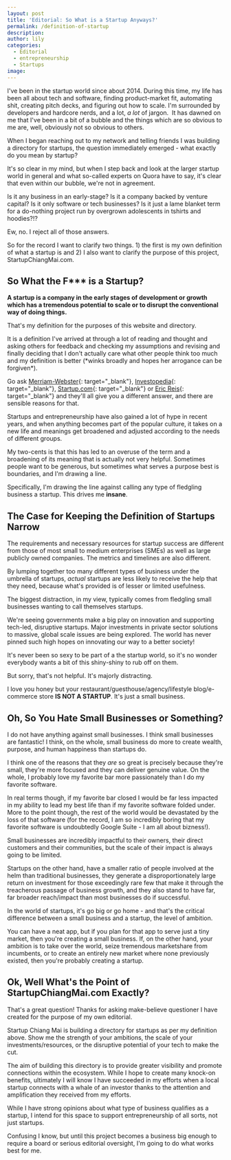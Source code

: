 ```yaml
---
layout: post
title: 'Editorial: So What is a Startup Anyways?'
permalink: /definition-of-startup
description:
author: lily
categories:
  - Editorial
  - entrepreneurship
  - Startups
image:
---
```


I've been in the startup world since about 2014. During this time, my life has been all about tech and software, finding product-market fit, automating shit, creating pitch decks, and figuring out how to scale. I'm surrounded by developers and hardcore nerds, and a lot, *a lot* of jargon.&nbsp; It has dawned on me that I've been in a bit of a bubble and the things which are so obvious to me are, well, obviously not so obvious to others.

When I began reaching out to my network and telling friends I was building a directory for startups, the question immediately emerged - what exactly do you mean by startup?

It's so clear in my mind, but when I step back and look at the larger startup world in general and what so-called experts on Quora have to say, it's clear that even within our bubble, we're not in agreement.

Is it any business in an early-stage? Is it a company backed by venture capital? Is it only software or tech businesses? Is it just a lame blanket term for a do-nothing project run by overgrown adolescents in tshirts and hoodies?\!?

Ew, no. I reject all of those answers.

So for the record I want to clarify two things. 1) the first is my own definition of what a startup is and 2) I also want to clarify the purpose of this project, StartupChiangMai.com.

## So What the F\*\*\* is a Startup?

**A startup is a company in the early stages of development or growth which has a tremendous potential to scale or to disrupt the conventional way of doing things.**

That's my definition for the purposes of this website and directory.

It is a definition I've arrived at through a lot of reading and thought and asking others for feedback and checking my assumptions and revising and finally deciding that I don't actually care what other people think too much and my definition is better (\*winks broadly and hopes her arrogance can be forgiven\*).

Go ask [Merriam-Webster](https://www.merriam-webster.com/dictionary/start-up){: target="_blank"}, [Investopedia](https://www.investopedia.com/terms/s/startup.asp){: target="_blank"}, [Startup.com](https://www.startups.com/library/expert-advice/what-is-a-startup-company){: target="_blank"} or [Eric Reis](https://www.amazon.com/Lean-Startup-Entrepreneurs-Continuous-Innovation/dp/0307887898){: target="_blank"} and they'll all give you a different answer, and there are sensible reasons for that.

Startups and entrepreneurship have also gained a lot of hype in recent years, and when anything becomes part of the popular culture, it takes on a new life and meanings get broadened and adjusted according to the needs of different groups.

My two-cents is that this has led to an overuse of the term and a broadening of its meaning that is actually not very helpful. Sometimes people want to be generous, but sometimes what serves a purpose best is boundaries, and I'm drawing a line.

Specifically, I'm drawing the line against calling any type of fledgling business a startup. This drives me **insane**.

## The Case for Keeping the Definition of Startups Narrow

The requirements and necessary resources for startup success are different from those of most small to medium enterprises (SMEs) as well as large publicly owned companies. The metrics and timelines are also different.

By lumping together too many different types of business under the umbrella of startups,&nbsp;*actual*&nbsp;startups are less likely to receive the help that they need, because what's provided is of lesser or limited usefulness.

The biggest distraction, in my view, typically comes from fledgling small businesses wanting to call themselves startups.

We're seeing governments make a big play on innovation and supporting tech-led, disruptive startups. Major investments in private sector solutions to massive, global scale issues are being explored. The world has never pinned such high hopes on innovating our way to a better society\!

It's never been so sexy to be part of a the startup world, so it's no wonder everybody wants a bit of this shiny-shiny to rub off on them.

But sorry, that's not helpful. It's majorly distracting.

I love you honey but your restaurant/guesthouse/agency/lifestyle blog/e-commerce store&nbsp;**IS NOT A STARTUP**. It's just a small business.

## Oh, So You Hate Small Businesses or Something?

I do not have anything against small businesses. I think small businesses are fantastic\! I think, on the whole, small business do more to create wealth, purpose, and human happiness than startups do.

I think one of the reasons that they *are* so great is precisely because they're small, they're more focused and they can deliver genuine value. On the whole, I probably love my favorite bar more passionately than I do my favorite software.

In real terms though, if my favorite bar closed I would be far less impacted in my ability to lead my best life than if my favorite software folded under. More to the point though, the rest of the world would be devastated by the loss of that software (for the record, I am so incredibly boring that my favorite software is undoubtedly Google Suite - I am all about bizness\!).

Small businesses are incredibly impactful to their owners, their direct customers and their communities, but the scale of their impact is always going to be limited.

Startups on the other hand, have a smaller ratio of people involved at the helm than traditional businesses, they generate a disproportionately large return on investment for those exceedingly rare few that make it through the treacherous passage of business growth, and they also stand to have far, far broader reach/impact than most businesses do if successful.

In the world of startups, it's go big or go home - and that's the critical difference between a small business and a startup, the level of ambition.

You can have a neat app, but if you plan for that app to serve just a tiny market, then you're creating a small business. If, on the other hand, your ambition is to take over the world, seize tremendous marketshare from incumbents, or to create an entirely new market where none previously existed, then you're probably creating a startup.

## Ok, Well What's the Point of StartupChiangMai.com Exactly?

That's a great question\! Thanks for asking make-believe questioner I have created for the purpose of my own editorial.

Startup Chiang Mai is building a directory for startups as per my definition above. Show me the strength of your ambitions, the scale of your investments/resources, or the disruptive potential of your tech to make the cut.

The aim of building this directory is to provide greater visibility and promote connections within the ecosystem. While I hope to create many knock-on benefits, ultimately I will know I have succeeded in my efforts when a local startup connects with a whale of an investor thanks to the attention and amplification they received from my efforts.

While I have strong opinions about what type of business qualifies as a startup, I intend for this space to support entrepreneurship of all sorts, not just startups.&nbsp;

Confusing I know, but until this project becomes a business big enough to require a board or serious editorial oversight, I'm going to do what works best for me.